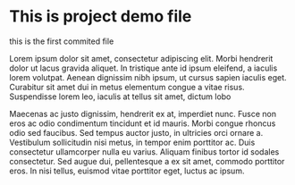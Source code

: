 # This is project demo file


this is the first commited file


Lorem ipsum dolor sit amet, consectetur adipiscing elit. Morbi hendrerit dolor ut lacus gravida aliquet. In tristique ante id ipsum eleifend, a iaculis lorem volutpat. Aenean dignissim nibh ipsum, ut cursus sapien iaculis eget. Curabitur sit amet dui in metus elementum congue a vitae risus. Suspendisse lorem leo, iaculis at tellus sit amet, dictum lobo


Maecenas ac justo dignissim, hendrerit ex at, imperdiet nunc. Fusce non eros ac odio condimentum tincidunt et id mauris. Morbi congue rhoncus odio sed faucibus. Sed tempus auctor justo, in ultricies orci ornare a. Vestibulum sollicitudin nisi metus, in tempor enim porttitor ac. Duis consectetur ullamcorper nulla eu varius. Aliquam finibus tortor id sodales consectetur. Sed augue dui, pellentesque a ex sit amet, commodo porttitor eros. In nisi tellus, euismod vitae porttitor eget, luctus ac ipsum.